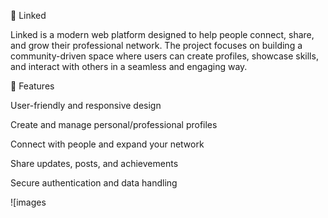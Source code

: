 🔗 Linked

Linked is a modern web platform designed to help people connect, share, and grow their professional network.
The project focuses on building a community-driven space where users can create profiles, showcase skills, and interact with others in a seamless and engaging way.

🚀 Features

User-friendly and responsive design

Create and manage personal/professional profiles

Connect with people and expand your network

Share updates, posts, and achievements

Secure authentication and data handling

![images
 
